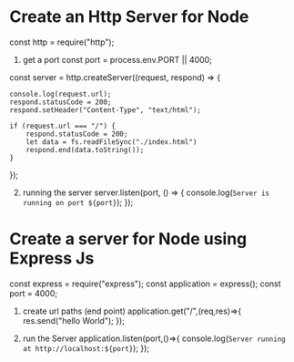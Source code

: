 # Create an Http Server for Node
const http = require("http");
1. get a port 
const port = process.env.PORT || 4000;

const server = http.createServer((request, respond) => {

    console.log(request.url);
    respond.statusCode = 200;
    respond.setHeader("Content-Type", "text/html");

    if (request.url === "/") {
        respond.statusCode = 200;
        let data = fs.readFileSync("./index.html")
        respond.end(data.toString());
    }

});

2. running the server 
server.listen(port, () => {
    console.log(`Server is running on port ${port}`);
});


# Create a server for Node using Express Js

const express = require("express");
const application = express();
const port = 4000;

1. create url paths (end point)
application.get("/",(req,res)=>{
    res.send("hello World");
});


2. run the Server 
application.listen(port,()=>{
    console.log(`Server running at http://localhost:${port}`);
});